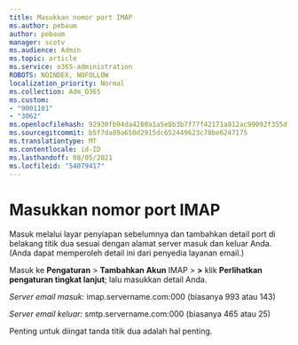 ```yaml
---
title: Masukkan nomor port IMAP
ms.author: pebaum
author: pebaum
manager: scotv
ms.audience: Admin
ms.topic: article
ms.service: o365-administration
ROBOTS: NOINDEX, NOFOLLOW
localization_priority: Normal
ms.collection: Adm_O365
ms.custom:
- "9001101"
- "3062"
ms.openlocfilehash: 92930fb94da4280a1a5e8b3b7f77f42171a812ac99092f355df0f5481e3f3909
ms.sourcegitcommit: b5f7da89a650d2915dc652449623c78be6247175
ms.translationtype: MT
ms.contentlocale: id-ID
ms.lasthandoff: 08/05/2021
ms.locfileid: "54079417"
---
```

# <a name="enter-imap-port-numbers"></a>Masukkan nomor port IMAP

Masuk melalui layar penyiapan sebelumnya dan tambahkan detail port di belakang titik dua sesuai dengan alamat server masuk dan keluar Anda. (Anda dapat memperoleh detail ini dari penyedia layanan email.) 

Masuk ke **Pengaturan**  >  **Tambahkan Akun** IMAP  >  **>** klik **Perlihatkan pengaturan tingkat lanjut**; lalu masukkan detail Anda. 

*Server email masuk:* imap.servername.com:000 (biasanya 993 atau 143) 

*Server email keluar:* smtp.servername.com:000 (biasanya 465 atau 25) 

Penting untuk diingat tanda titik dua adalah hal penting. 
